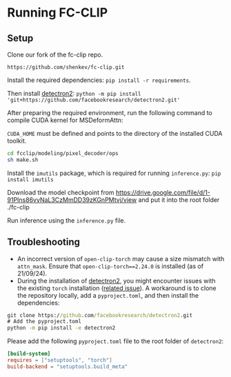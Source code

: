 # Running FC-CLIP

## Setup

Clone our fork of the fc-clip repo.
```
https://github.com/shenkev/fc-clip.git
```

Install the required dependencies: `pip install -r requirements`.

Then install [detectron2](https://github.com/facebookresearch/detectron2): `python -m pip install 'git+https://github.com/facebookresearch/detectron2.git'`

After preparing the required environment, run the following command to compile CUDA kernel for MSDeformAttn:

`CUDA_HOME` must be defined and points to the directory of the installed CUDA toolkit.

```bash
cd fcclip/modeling/pixel_decoder/ops
sh make.sh
```

Install the `imutils` package, which is required for running `inference.py`:  `pip install imutils`

Download the model checkpoint from https://drive.google.com/file/d/1-91PIns86vyNaL3CzMmDD39zKGnPMtvj/view and put it into the root folder ./fc-clip

Run inference using the `inference.py` file.

## Troubleshooting

* An incorrect version of `open-clip-torch` may cause a size mismatch with `attn_mask`. Ensure that `open-clip-torch==2.24.0` is installed (as of 21/09/24).
* During the installation of [detectron2](https://github.com/facebookresearch/detectron2), you might encounter issues with the existing `torch` installation ([related issue](https://github.com/facebookresearch/detectron2/pull/4234)). A workaround is to clone the repository locally, add a `pyproject.toml`, and then install the dependencies:
```cmd
git clone https://github.com/facebookresearch/detectron2.git
# Add the pyproject.toml
python -m pip install -e detectron2
```
Please add the following `pyproject.toml` file to the root folder of `detectron2`:

```toml
[build-system]
requires = ["setuptools", "torch"]
build-backend = "setuptools.build_meta"
```
